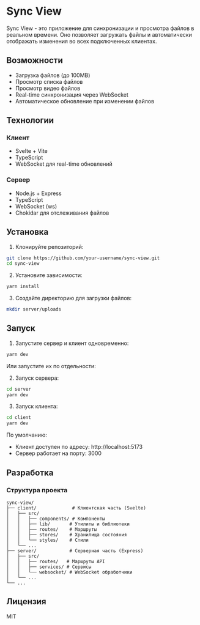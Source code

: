 # Sync View

Sync View - это приложение для синхронизации и просмотра файлов в реальном времени. Оно позволяет загружать файлы и автоматически отображать изменения во всех подключенных клиентах.

## Возможности

- Загрузка файлов (до 100MB)
- Просмотр списка файлов
- Просмотр видео файлов
- Real-time синхронизация через WebSocket
- Автоматическое обновление при изменении файлов

## Технологии

### Клиент
- Svelte + Vite
- TypeScript
- WebSocket для real-time обновлений

### Сервер
- Node.js + Express
- TypeScript
- WebSocket (ws)
- Chokidar для отслеживания файлов

## Установка

1. Клонируйте репозиторий:
```bash
git clone https://github.com/your-username/sync-view.git
cd sync-view
```

2. Установите зависимости:
```bash
yarn install
```

3. Создайте директорию для загрузки файлов:
```bash
mkdir server/uploads
```

## Запуск

1. Запустите сервер и клиент одновременно:
```bash
yarn dev
```

Или запустите их по отдельности:

2. Запуск сервера:
```bash
cd server
yarn dev
```

3. Запуск клиента:
```bash
cd client
yarn dev
```

По умолчанию:
- Клиент доступен по адресу: http://localhost:5173
- Сервер работает на порту: 3000

## Разработка

### Структура проекта

```
sync-view/
├── client/             # Клиентская часть (Svelte)
│   ├── src/
│   │   ├── components/ # Компоненты
│   │   ├── lib/       # Утилиты и библиотеки
│   │   ├── routes/    # Маршруты
│   │   ├── stores/    # Хранилища состояния
│   │   └── styles/    # Стили
│   └── ...
├── server/            # Серверная часть (Express)
│   ├── src/
│   │   ├── routes/   # Маршруты API
│   │   ├── services/ # Сервисы
│   │   └── websocket/ # WebSocket обработчики
│   └── ...
└── ...
```

## Лицензия

MIT 